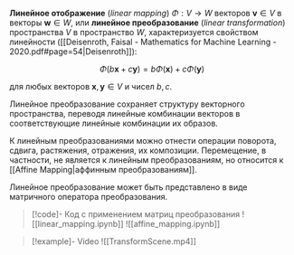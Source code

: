 
**Линейное отображение** (*linear mapping*) $\Phi : V \to W$  векторов $\mathbf v \in V$ в векторы $\mathbf w \in W$, или **линейное преобразование** (*linear transformation*) пространства $V$ в пространство $W$, характеризуется свойством линейности ([[Deisenroth, Faisal - Mathematics for Machine Learning - 2020.pdf#page=54|Deisenroth]]):

$$
\Phi (b \mathbf x + c \mathbf y) = b \Phi(\mathbf x) + c \Phi(\mathbf y)
$$

для любых векторов $\mathbf{x}, \mathbf{y}∈V$ и чисел $b, c$.

Линейное преобразование сохраняет структуру векторного пространства, переводя линейные комбинации векторов в соответствующие линейные комбинации их образов.

К линейным преобразованиями можно отнести операции поворота, сдвига, растяжения, отражения, их композиции. Перемещение, в частности, не является к линейным преобразованиям, но относится к [[Affine Mapping|аффинным преобразованиям]].

Линейное преобразование может быть представлено в виде матричного оператора преобразования.

>[!code]- Код с применением матриц преобразования
>![[linear_mapping.ipynb]] 
>![[affine_mapping.ipynb]] 

>[!example]- Video
>![[TransformScene.mp4]]
